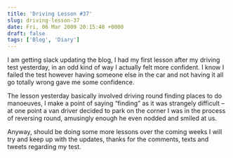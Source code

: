 ```yaml
---
title: 'Driving Lesson #37'
slug: driving-lesson-37
date: Fri, 06 Mar 2009 20:15:48 +0000
draft: false
tags: ['Blog', 'Diary']
---
```


I am getting slack updating the blog, I had my first lesson after my driving test yesterday, in an odd kind of way I actually felt more confident. I know I failed the test however having someone else in the car and not having it all go totally wrong gave me some confidence.

The lesson yesterday basically involved driving round finding places to do manoeuves, I make a point of saying “finding” as it was strangely difficult – at one point a van driver decided to park on the corner I was in the process of reversing round, amusingly enough he even nodded and smiled at us.

Anyway, should be doing some more lessons over the coming weeks I will try and keep up with the updates, thanks for the comments, texts and tweets regarding my test.
